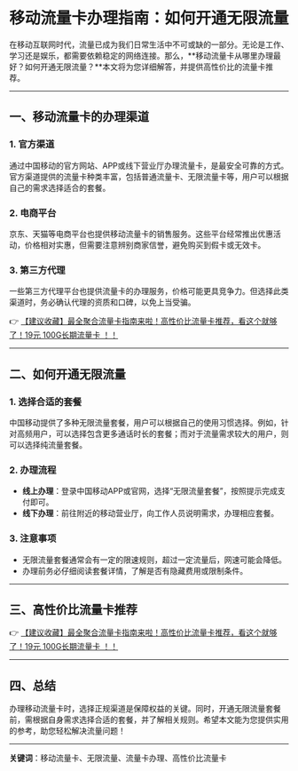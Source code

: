 # 移动流量卡办理指南：如何开通无限流量

在移动互联网时代，流量已成为我们日常生活中不可或缺的一部分。无论是工作、学习还是娱乐，都需要依赖稳定的网络连接。那么，**移动流量卡从哪里办理最好？如何开通无限流量？**本文将为您详细解答，并提供高性价比的流量卡推荐。

---

## 一、移动流量卡的办理渠道

### 1. 官方渠道
通过中国移动的官方网站、APP或线下营业厅办理流量卡，是最安全可靠的方式。官方渠道提供的流量卡种类丰富，包括普通流量卡、无限流量卡等，用户可以根据自己的需求选择适合的套餐。

### 2. 电商平台
京东、天猫等电商平台也提供移动流量卡的销售服务。这些平台经常推出优惠活动，价格相对实惠，但需要注意辨别商家信誉，避免购买到假卡或无效卡。

### 3. 第三方代理
一些第三方代理平台也提供流量卡的办理服务，价格可能更具竞争力。但选择此类渠道时，务必确认代理的资质和口碑，以免上当受骗。

👉 [【建议收藏】最全聚合流量卡指南来啦！高性价比流量卡推荐，看这个就够了！19元 100G长期流量卡 ！！](https://bit.ly/Liuliangka)

---

## 二、如何开通无限流量

### 1. 选择合适的套餐
中国移动提供了多种无限流量套餐，用户可以根据自己的使用习惯选择。例如，针对高频用户，可以选择包含更多通话时长的套餐；而对于流量需求较大的用户，则可以选择纯流量套餐。

### 2. 办理流程
- **线上办理**：登录中国移动APP或官网，选择“无限流量套餐”，按照提示完成支付即可。
- **线下办理**：前往附近的移动营业厅，向工作人员说明需求，办理相应套餐。

### 3. 注意事项
- 无限流量套餐通常会有一定的限速规则，超过一定流量后，网速可能会降低。
- 办理前务必仔细阅读套餐详情，了解是否有隐藏费用或限制条件。

---

## 三、高性价比流量卡推荐

👉 [【建议收藏】最全聚合流量卡指南来啦！高性价比流量卡推荐，看这个就够了！19元 100G长期流量卡 ！！](https://bit.ly/Liuliangka)

---

## 四、总结

办理移动流量卡时，选择正规渠道是保障权益的关键。同时，开通无限流量套餐前，需根据自身需求选择合适的套餐，并了解相关规则。希望本文能为您提供实用的参考，助您轻松解决流量问题！

---

**关键词**：移动流量卡、无限流量、流量卡办理、高性价比流量卡